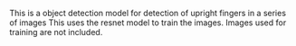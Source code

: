 This is a object detection model for detection of upright fingers in a series of images
This uses the resnet model to train the images.
Images used for training are not included. 

